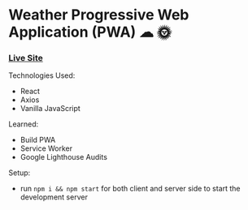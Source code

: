 # Weather Progressive Web Application (PWA) ☁ 🌞 

### [Live Site](https://ecstatic-goodall-53a66b.netlify.app/)

Technologies Used: 
+ React 
+ Axios 
+ Vanilla JavaScript 

Learned: 
+ Build PWA 
+ Service Worker 
+ Google Lighthouse Audits 

Setup:
+ run ```npm i && npm start``` for both client and server side to start the development server
